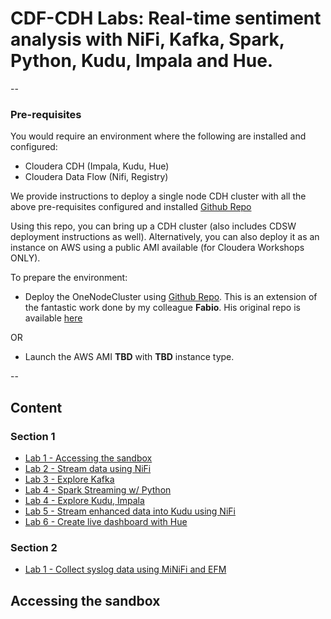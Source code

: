 # CDF-CDH Labs: Real-time sentiment analysis with NiFi, Kafka, Spark, Python, Kudu, Impala and Hue.

--

### Pre-requisites

You would require an environment where the following are installed and configured:

* Cloudera CDH (Impala, Kudu, Hue)
* Cloudera Data Flow (Nifi, Registry)

We provide instructions to deploy a single node CDH cluster with all the above pre-requisites configured and installed [Github Repo](https://github.com/rajatrakesh/OneNodeCDHCluster)

Using this repo, you can bring up a CDH cluster (also includes CDSW deployment instructions as well). Alternatively, you can also deploy it as an instance on AWS using a public AMI available (for Cloudera Workshops ONLY). 

To prepare the environment:

* Deploy the OneNodeCluster using [Github Repo](https://github.com/rajatrakesh/OneNodeCDHCluster). This is an extension of the fantastic work done by my colleague **Fabio**. His original repo is available [here](https://github.com/fabiog1901/OneNodeCDHCluster) 

OR 

* Launch the AWS AMI **TBD** with **TBD** instance type.

--

## Content
### Section 1

* [Lab 1 - Accessing the sandbox](#accessing-the-sandbox)
* [Lab 2 - Stream data using NiFi](#stream-data-using-nifi)
* [Lab 3 - Explore Kafka](#explore-kafka)
* [Lab 4 - Spark Streaming w/ Python](#stream-with-spark)
* [Lab 4 - Explore Kudu, Impala](#explore-kudu-impala)
* [Lab 5 - Stream enhanced data into Kudu using NiFi](#stream-enhanced-data-into-kudu-using-nifi)
* [Lab 6 - Create live dashboard with Hue](#create-live-dashboard-with-hue)

### Section 2
* [Lab 1 - Collect syslog data using MiNiFi and EFM](#collect-syslog-data-using-minifi-and-efm)

## Accessing the sandbox





